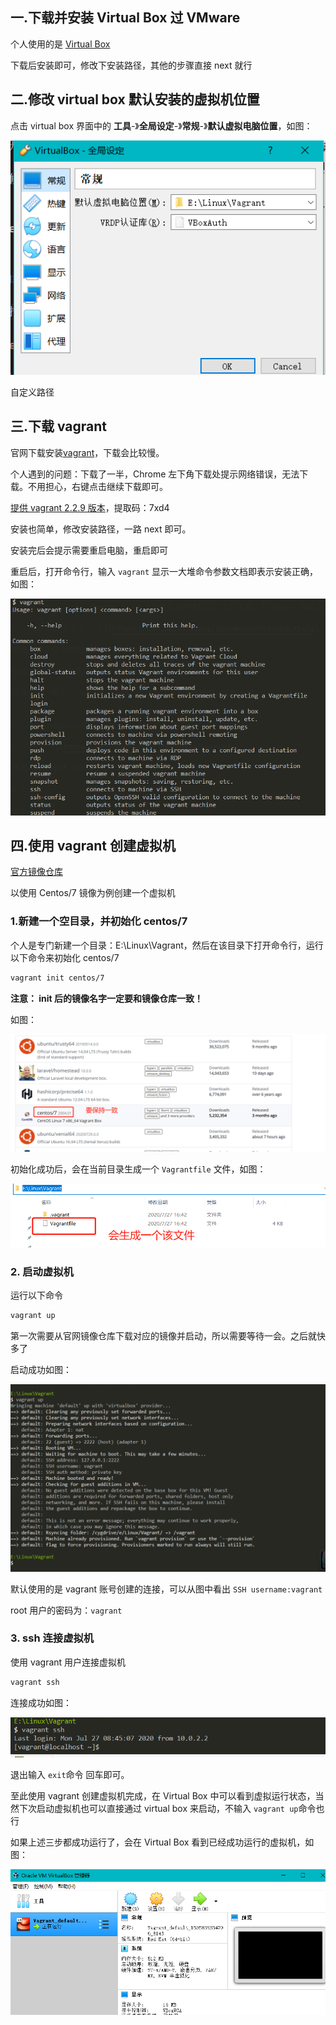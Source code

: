 ## 一.下载并安装 Virtual Box 过 VMware

个人使用的是 [Virtual Box](https://www.virtualbox.org/)

下载后安装即可，修改下安装路径，其他的步骤直接 next 就行

## 二.修改 virtual box 默认安装的虚拟机位置

点击 virtual box 界面中的 **工具**-》**全局设定**-》**常规**-》**默认虚拟电脑位置**，如图：

![virtual-box全局设定](../img/virtual-box全局设定.png)

自定义路径

## 三.下载 vagrant

官网下载安装[vagrant](https://www.vagrantup.com/)，下载会比较慢。

个人遇到的问题：下载了一半，Chrome 左下角下载处提示网络错误，无法下载。不用担心，右键点击继续下载即可。

[提供 vagrant 2.2.9 版本](https://pan.baidu.com/s/1Nkh0WUvtDM18xJp0LY9xZg)，提取码：7xd4

安装也简单，修改安装路径，一路 next 即可。

安装完后会提示需要重启电脑，重启即可

重启后，打开命令行，输入 `vagrant` 显示一大堆命令参数文档即表示安装正确，如图：

![vagrant安装成功](../img/安装成功.png)

## 四.使用 vagrant 创建虚拟机

[官方镜像仓库](https://app.vagrantup.com/boxes/search)

以使用 Centos/7 镜像为例创建一个虚拟机

### 1.新建一个空目录，并初始化 centos/7

个人是专门新建一个目录：E:\Linux\Vagrant，然后在该目录下打开命令行，运行以下命令来初始化 centos/7

```sh
vagrant init centos/7
```

**注意： init 后的镜像名字一定要和镜像仓库一致！**

如图：

![centos7镜像](../img/centos7镜像.png)

初始化成功后，会在当前目录生成一个 `Vagrantfile` 文件，如图：

![初始化镜像生成的文件](../img/初始化镜像生成的文件.png)

### 2. 启动虚拟机

运行以下命令

```sh
vagrant up
```

第一次需要从官网镜像仓库下载对应的镜像并启动，所以需要等待一会。之后就快多了

启动成功如图：

![启动vagrant](../img/启动vagrant.png)

默认使用的是 vagrant 账号创建的连接，可以从图中看出 `SSH username:vagrant`

root 用户的密码为：`vagrant`

### 3. ssh 连接虚拟机

使用 vagrant 用户连接虚拟机

```sh
vagrant ssh
```

连接成功如图：

![ssh连接虚拟机](../img/ssh连接虚拟机.png)

退出输入 `exit`命令 回车即可。

至此使用 vagrant 创建虚拟机完成，在 Virtual Box 中可以看到虚拟运行状态，当然下次启动虚拟机也可以直接通过 virtual box 来启动，不输入 `vagrant up`命令也行

如果上述三步都成功运行了，会在 Virtual Box 看到已经成功运行的虚拟机，如图：

![virtual box创建虚拟机](../img/virtual%20box虚拟机创建成功.png)
